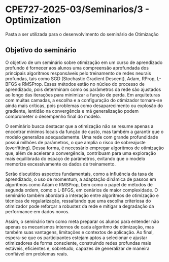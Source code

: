 # CPE727-2025-03/Seminarios/3 - Optimization
Pasta a ser utilizada para o desenvolvimento do seminário de Otimização

## Objetivo do seminário

O objetivo de um seminário sobre otimização em um curso de aprendizado profundo é fornecer aos alunos uma compreensão aprofundada dos principais algoritmos responsáveis pelo treinamento de redes neurais profundas, tais como SGD (Stochastic Gradient Descent), Adam, RProp, L-BFGS e RMSProp. Esses métodos estão no núcleo do processo de aprendizado, pois determinam como os parâmetros da rede são ajustados ao longo das iterações para minimizar a função de perda. Em arquiteturas com muitas camadas, a escolha e a configuração do otimizador tornam-se ainda mais críticas, pois problemas como desaparecimento ou explosão do gradiente, lentidão na convergência e má generalização podem comprometer o desempenho final do modelo.

O seminário busca destacar que a otimização não se resume apenas a encontrar mínimos locais da função de custo, mas também a garantir que o modelo generalize adequadamente. Uma rede com grande profundidade possui milhões de parâmetros, o que amplia o risco de sobreajuste (overfitting). Dessa forma, é necessário empregar algoritmos de otimização que, além de acelerar a convergência, contribuam para uma exploração mais equilibrada do espaço de parâmetros, evitando que o modelo memorize excessivamente os dados de treinamento.

Serão discutidos aspectos fundamentais, como a influência da taxa de aprendizado, o uso de momentum, a adaptação dinâmica de passos em algoritmos como Adam e RMSProp, bem como o papel de métodos de segunda ordem, como o L-BFGS, em cenários de maior complexidade. O seminário também abordará a interação entre algoritmos de otimização e técnicas de regularização, ressaltando que uma escolha criteriosa do otimizador pode reforçar a robustez da rede e mitigar a degradação da performance em dados novos.

Assim, o seminário tem como meta preparar os alunos para entender não apenas os mecanismos internos de cada algoritmo de otimização, mas também suas vantagens, limitações e contextos de aplicação. Ao final, espera-se que os participantes estejam aptos a selecionar e ajustar otimizadores de forma consciente, construindo redes profundas mais estáveis, eficientes e, sobretudo, capazes de generalizar de maneira confiável em problemas reais.